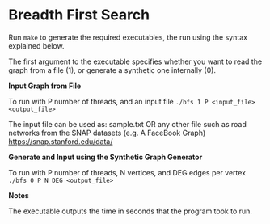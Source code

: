 Breadth First Search
==================

Run ```make``` to generate the required executables, the run using the syntax explained below.

The first argument to the executable specifies whether you want to read the graph from a file (1), or generate a synthetic one internally (0).

**Input Graph from File**

To run with P number of threads, and an input file 
   ```./bfs 1 P <input_file> <output_file>```

The input file can be used as: sample.txt OR any other file such as road networks from the SNAP datasets (e.g. A FaceBook Graph) https://snap.stanford.edu/data/

**Generate and Input using the Synthetic Graph Generator**

To run with P number of threads, N vertices, and DEG edges per vertex
   ```./bfs 0 P N DEG <output_file>```

**Notes**

The executable outputs the time in seconds that the program took to run.
